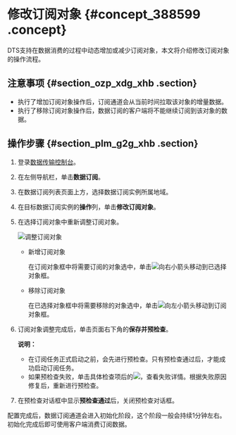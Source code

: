 # 修改订阅对象 {#concept_388599 .concept}

DTS支持在数据消费的过程中动态增加或减少订阅对象，本文将介绍修改订阅对象的操作流程。

## 注意事项 {#section_ozp_xdg_xhb .section}

-   执行了增加订阅对象操作后，订阅通道会从当前时间拉取该对象的增量数据。
-   执行了移除订阅对象操作后，数据订阅的客户端将不能继续订阅到该对象的数据。

## 操作步骤 {#section_plm_g2g_xhb .section}

1.  登录[数据传输控制台](https://dts.console.aliyun.com/)。
2.  在左侧导航栏，单击**数据订阅**。
3.  在数据订阅列表页面上方，选择数据订阅实例所属地域。
4.  在目标数据订阅实例的**操作**列，单击**修改订阅对象**。
5.  在选择订阅对象中重新调整订阅对象。

    ![调整订阅对象](http://static-aliyun-doc.oss-cn-hangzhou.aliyuncs.com/assets/img/314826/156041905048087_zh-CN.png)

    -   新增订阅对象

        在订阅对象框中将需要订阅的对象选中，单击![向右小箭头](http://static-aliyun-doc.oss-cn-hangzhou.aliyuncs.com/assets/img/79929/156041905140698_zh-CN.png)移动到已选择对象框。

    -   移除订阅对象

        在已选择对象框中将需要移除的对象选中，单击![向左小箭头](http://static-aliyun-doc.oss-cn-hangzhou.aliyuncs.com/assets/img/315038/156041905148160_zh-CN.png)移动到订阅对象框。

6.  订阅对象调整完成后，单击页面右下角的**保存并预检查**。

    **说明：** 

    -   在订阅任务正式启动之前，会先进行预检查。只有预检查通过后，才能成功启动订阅任务。
    -   如果预检查失败，单击具体检查项后的![](http://static-aliyun-doc.oss-cn-hangzhou.aliyuncs.com/assets/img/17095/156041905147468_zh-CN.png)，查看失败详情。根据失败原因修复后，重新进行预检查。
7.  在预检查对话框中显示**预检查通过**后，关闭预检查对话框。

配置完成后，数据订阅通道会进入初始化阶段，这个阶段一般会持续1分钟左右。初始化完成后即可使用客户端消费订阅数据。

